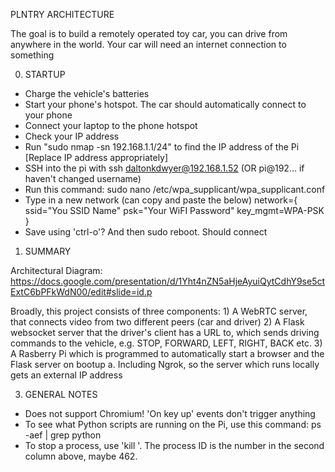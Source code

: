 PLNTRY ARCHITECTURE

The goal is to build a remotely operated toy car, you can drive from anywhere in the world. Your car will need an internet connection to something

0. STARTUP
- Charge the vehicle's batteries
- Start your phone's hotspot. The car should automatically connect to your phone
- Connect your laptop to the phone hotspot
- Check your IP address
- Run "sudo nmap -sn 192.168.1.1/24" to find the IP address of the Pi [Replace IP address appropriately]
- SSH into the pi with ssh daltonkdwyer@192.168.1.52 (OR pi@192... if haven't changed username)
- Run this command: sudo nano /etc/wpa_supplicant/wpa_supplicant.conf 
- Type in a new network (can copy and paste the below)
        network={
            ssid="You SSID Name"
            psk="Your WiFI Password"
            key_mgmt=WPA-PSK
        }
- Save using 'ctrl-o'? And then sudo reboot. Should connect

1. SUMMARY

Architectural Diagram: https://docs.google.com/presentation/d/1Yht4nZN5aHjeAyuiQytCdhY9se5ctExtC6bPFkWdN00/edit#slide=id.p

Broadly, this project consists of three components:
    1) A WebRTC server, that connects video from two different peers (car and driver)
    2) A Flask websocket server that the driver's client has a URL to, which sends driving commands to the vehicle, e.g. STOP, FORWARD, LEFT, RIGHT, BACK etc.
    3) A Rasberry Pi which is programmed to automatically start a browser and the Flask server on bootup
        a. Including Ngrok, so the server which runs locally gets an external IP address


3. GENERAL NOTES

- Does not support Chromium! 'On key up' events don't trigger anything
- To see what Python scripts are running on the Pi, use this command: ps -aef | grep python
- To stop a process, use 'kill <process ID>'. The process ID is the number in the second column above, maybe 462.


